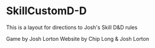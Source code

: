 # SkillCustomD-D
This is a layout for directions to Josh's Skill D&D rules

Game by Josh Lorton
Website by Chip Long & Josh Lorton
